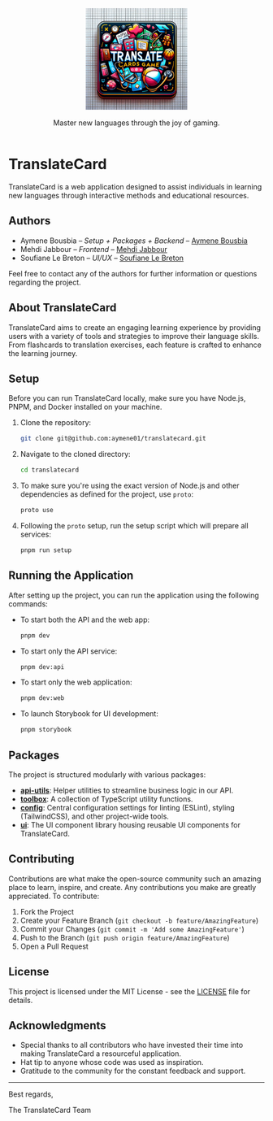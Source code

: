 <p align="center">
  <picture>
    <source srcset="./assets/logo.png">
    <img alt="TranslateCard logo" height="200px" src="./assets/logo.png"> <!-- Logo height increased from 60px to 120px -->
  </picture>
  <p align="center">
    Master new languages through the joy of gaming.
    <br />
    <br />
</p>

# TranslateCard

TranslateCard is a web application designed to assist individuals in learning new languages through interactive methods and educational resources.

## Authors

- Aymene Bousbia – *Setup + Packages + Backend* – [Aymene Bousbia](https://github.com/aymene01)
- Mehdi Jabbour – *Frontend* – [Mehdi Jabbour](https://github.com/MehdiJabbour)
- Soufiane Le Breton – *UI/UX* – [Soufiane Le Breton](https://github.com/SoufianeLeBreton)

Feel free to contact any of the authors for further information or questions regarding the project.

## About TranslateCard

TranslateCard aims to create an engaging learning experience by providing users with a variety of tools and strategies to improve their language skills. From flashcards to translation exercises, each feature is crafted to enhance the learning journey.

## Setup

Before you can run TranslateCard locally, make sure you have Node.js, PNPM, and Docker installed on your machine.

1. Clone the repository:

    ```bash
    git clone git@github.com:aymene01/translatecard.git
    ```

2. Navigate to the cloned directory:

    ```bash
    cd translatecard
    ```

3. To make sure you're using the exact version of Node.js and other dependencies as defined for the project, use `proto`:

    ```bash
    proto use
    ```

4. Following the `proto` setup, run the setup script which will prepare all services:

    ```bash
    pnpm run setup
    ```

## Running the Application

After setting up the project, you can run the application using the following commands:

- To start both the API and the web app:

    ```bash
    pnpm dev
    ```

- To start only the API service:

    ```bash
    pnpm dev:api
    ```

- To start only the web application:

    ```bash
    pnpm dev:web
    ```

- To launch Storybook for UI development:

    ```bash
    pnpm storybook
    ```

## Packages

The project is structured modularly with various packages:

- **[api-utils](./packages/api-utils)**: Helper utilities to streamline business logic in our API.
- **[toolbox](./packages/toolbox)**: A collection of TypeScript utility functions.
- **[config](./packages/config)**: Central configuration settings for linting (ESLint), styling (TailwindCSS), and other project-wide tools.
- **[ui](./packages/ui)**: The UI component library housing reusable UI components for TranslateCard.

## Contributing

Contributions are what make the open-source community such an amazing place to learn, inspire, and create. Any contributions you make are greatly appreciated. To contribute:

1. Fork the Project
2. Create your Feature Branch (`git checkout -b feature/AmazingFeature`)
3. Commit your Changes (`git commit -m 'Add some AmazingFeature'`)
4. Push to the Branch (`git push origin feature/AmazingFeature`)
5. Open a Pull Request

## License

This project is licensed under the MIT License - see the [LICENSE](LICENSE.md) file for details.

## Acknowledgments

- Special thanks to all contributors who have invested their time into making TranslateCard a resourceful application.
- Hat tip to anyone whose code was used as inspiration.
- Gratitude to the community for the constant feedback and support.

---
Best regards,

The TranslateCard Team
